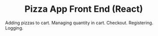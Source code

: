 <h1 align="center">Pizza App Front End (React)</h1>

Adding pizzas to cart.
Managing quantity in cart.
Checkout.
Registering.
Logging.
